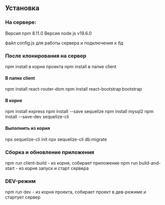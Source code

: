 ## Установка

### На сервере:

Версия npm 8.11.0
Версия node js v19.6.0

файл config.js для работы сервера и подключения к бд

### После клонирования на сервер

npm install в корне проекта
npm install в папке client

#### В папке client

npm install react-router-dom
npm install react-bootstrap bootstrap

#### В корне

npm install express
npm install --save sequelize
npm install mysql2
npm install --save-dev sequelize-cli

#### Выполнить из корня

npx sequelize-cli init
npx sequelize-cli db:migrate

### Сборка и обновление приложения

npm run client-build - из корня, собирает приложение
npm run build-and-start - из корня запуск и старт сервера

### DEV-режим

npm run dev - из корня проекта, собирает проект в дев-режиме и стартует сервер
